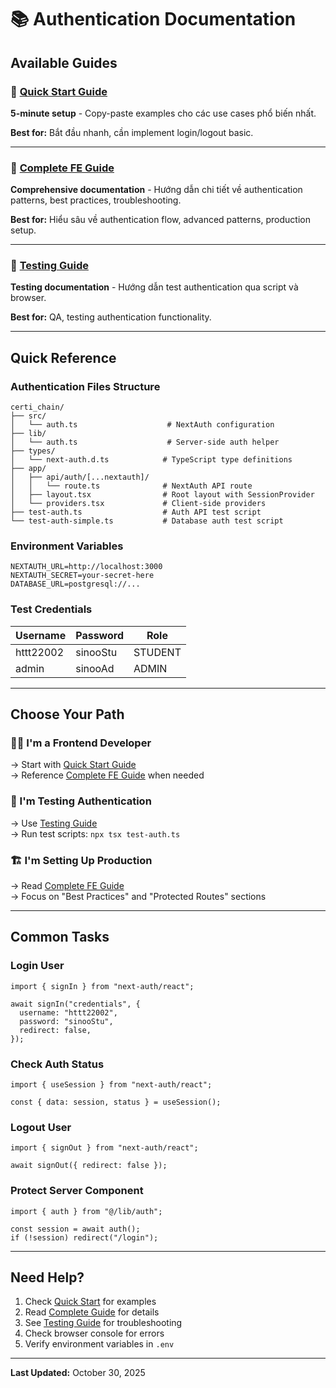 # 📚 Authentication Documentation

## Available Guides

### 🚀 [Quick Start Guide](./QUICK_START_AUTH.md)

**5-minute setup** - Copy-paste examples cho các use cases phổ biến nhất.

**Best for:** Bắt đầu nhanh, cần implement login/logout basic.

---

### 📖 [Complete FE Guide](./FE_AUTH_GUIDE.md)

**Comprehensive documentation** - Hướng dẫn chi tiết về authentication patterns, best practices, troubleshooting.

**Best for:** Hiểu sâu về authentication flow, advanced patterns, production setup.

---

### 🧪 [Testing Guide](../TEST_AUTH.md)

**Testing documentation** - Hướng dẫn test authentication qua script và browser.

**Best for:** QA, testing authentication functionality.

---

## Quick Reference

### Authentication Files Structure

```
certi_chain/
├── src/
│   └── auth.ts                    # NextAuth configuration
├── lib/
│   └── auth.ts                    # Server-side auth helper
├── types/
│   └── next-auth.d.ts            # TypeScript type definitions
├── app/
│   ├── api/auth/[...nextauth]/
│   │   └── route.ts              # NextAuth API route
│   ├── layout.tsx                # Root layout with SessionProvider
│   └── providers.tsx             # Client-side providers
├── test-auth.ts                  # Auth API test script
└── test-auth-simple.ts           # Database auth test script
```

### Environment Variables

```env
NEXTAUTH_URL=http://localhost:3000
NEXTAUTH_SECRET=your-secret-here
DATABASE_URL=postgresql://...
```

### Test Credentials

| Username | Password | Role |
|----------|----------|------|
| httt22002 | sinooStu | STUDENT |
| admin | sinooAd | ADMIN |

---

## Choose Your Path

### 👨‍💻 I'm a Frontend Developer

→ Start with [Quick Start Guide](./QUICK_START_AUTH.md)  
→ Reference [Complete FE Guide](./FE_AUTH_GUIDE.md) when needed

### 🧪 I'm Testing Authentication

→ Use [Testing Guide](../TEST_AUTH.md)  
→ Run test scripts: `npx tsx test-auth.ts`

### 🏗️ I'm Setting Up Production

→ Read [Complete FE Guide](./FE_AUTH_GUIDE.md)  
→ Focus on "Best Practices" and "Protected Routes" sections

---

## Common Tasks

### Login User

```tsx
import { signIn } from "next-auth/react";

await signIn("credentials", {
  username: "httt22002",
  password: "sinooStu",
  redirect: false,
});
```

### Check Auth Status

```tsx
import { useSession } from "next-auth/react";

const { data: session, status } = useSession();
```

### Logout User

```tsx
import { signOut } from "next-auth/react";

await signOut({ redirect: false });
```

### Protect Server Component

```tsx
import { auth } from "@/lib/auth";

const session = await auth();
if (!session) redirect("/login");
```

---

## Need Help?

1. Check [Quick Start](./QUICK_START_AUTH.md) for examples
2. Read [Complete Guide](./FE_AUTH_GUIDE.md) for details
3. See [Testing Guide](../TEST_AUTH.md) for troubleshooting
4. Check browser console for errors
5. Verify environment variables in `.env`

---

**Last Updated:** October 30, 2025
